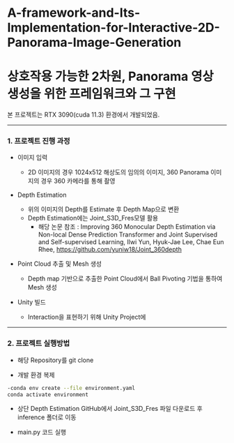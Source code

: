 # A-framework-and-Its-Implementation-for-Interactive-2D-Panorama-Image-Generation
# 상호작용 가능한 2차원, Panorama 영상 생성을 위한 프레임워크와 그 구현

본 프로젝트는 RTX 3090(cuda 11.3) 환경에서 개발되었음.

------------

### 1. 프로젝트 진행 과정

- 이미지 입력
	- 2D 이미지의 경우 1024x512 해상도의 임의의 이미지, 360 Panorama 이미지의 경우 360 카메라를 통해 촬영
		
- Depth Estimation
	- 위의 이미지의 Depth를 Estimate 후 Depth Map으로 변환
	- Depth Estimation에는 Joint_S3D_Fres모델 활용
		- 해당 논문 참조 : Improving 360 Monocular Depth Estimation via Non-local Dense Prediction Transformer and Joint Supervised and Self-supervised Learning,
											Ilwi Yun, Hyuk-Jae Lee, Chae Eun Rhee,
											https://github.com/yuniw18/Joint_360depth
    
- Point Cloud 추출 및 Mesh 생성
	- Depth map 기반으로 추출한 Point Cloud에서 Ball Pivoting 기법을 통하여 Mesh 생성
	
- Unity 빌드
	- Interaction을 표현하기 위해 Unity Project에 
	
----------
### 2. 프로젝트 실행방법

- 해당 Repository를 git clone

- 개발 환경 복제
~~~bash
-conda env create --file environment.yaml
conda activate environment
~~~

- 상단 Depth Estimation GitHub에서 Joint_S3D_Fres 파일 다운로드 후 inference 폴더로 이동

- main.py 코드 실행

